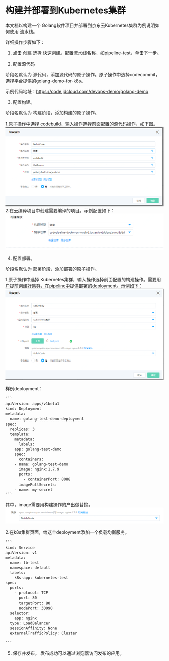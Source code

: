 # 构建并部署到Kubernetes集群
本文档以构建一个 Golang软件项目并部署到京东云Kubernetes集群为例说明如何使用 流水线。

详细操作步骤如下：

1. 点击 创建 选择 快速创建。配置流水线名称，如pipeline-test，单击下一步。

2. 配置源代码

  阶段名默认为 源代码，添加源代码的原子操作。原子操作中选择codecommit，选择平台提供的golang-demo-for-k8s。

  示例代码地址：https://code.jdcloud.com/devops-demo/golang-demo

3. 配置构建。

  阶段名默认为 构建阶段，添加构建的原子操作。

   1.原子操作中选择 codebuild，输入操作选择前面配置的源代码操作，如下图。
 ![](../../../../image/codepipeline/best-build.png)
   2.在云编译项目中创建需要编译的项目。示例配置如下：
 ![](../../../../image/codepipeline/best-build-2.png)
 
4. 配置部署。

  阶段名默认为 部署阶段，添加部署的原子操作。

  1.原子操作中选择 Kubernetes集群，输入操作选择前面配置的构建操作。需要用户提前创建好集群，在pipeline中提供部署的deployment。示例如下：
 ![](../../../../image/codepipeline/best-k8s.png)

   样例deployment：
 	
	```
	apiVersion: apps/v1beta1
	kind: Deployment
	metadata:
	  name: golang-test-demo-deployment
	spec:
	  replicas: 3
	  template:
	    metadata:
	      labels:
		app: golang-test-demo
	    spec:
	      containers:
		- name: golang-test-demo
		  image: nginx:1.7.9
		  ports:
		    - containerPort: 8088
	      imagePullSecrets:
		- name: my-secret	
	```

  其中，image需要用构建操作的产出做替换，
  ![](../../../../image/codepipeline/best-docker.png)
  
   2.在k8s集群页面，给这个deployment添加一个负载均衡服务。
	
	```
	kind: Service
	apiVersion: v1
	metadata:
	  name: lb-test
	  namespace: default
	  labels:
	    k8s-app: kubernetes-test
	spec:
	  ports:
	    - protocol: TCP
	      port: 80
	      targetPort: 80
	      nodePort: 30090
	  selector:
	    app: nginx
	  type: LoadBalancer
	  sessionAffinity: None
	  externalTrafficPolicy: Cluster
  
	```

5. 保存并发布。
发布成功可以通过浏览器访问发布的应用。
